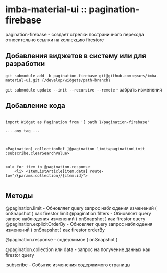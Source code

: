 # imba-material-ui :: pagination-firebase

pagination-firebase - создает стрелки постраничного перехода относительно ссылки на коллекцию firestore

## Добавления виджетов в систему или для разработки

`git submodule add -b pagination-firebase git@github.com:qwars/imba-material-ui.git {/develop/widgets/path-branch}`

`git submodule update --init --recursive --remote` - забрать изменения


## Добавление кода

```

import Widget as Pagination from '{ path }/pagination-firebase'

... any tag ...



<Pagination[ collectionRef ]@pagination limit=paginationLimit :subscribe.clearSearchValue>


<ul> for item in @pagination.response
    <li> <ItemListArticle[item.data] route-to="/{params:collection}/{item:id}">


```

## Методы

@pagination.limit - Обновляет query запрос наблюдения изменений ( onSnapshot ) как firestor limit
@pagination.filters - Обновляет query запрос наблюдения изменений ( onSnapshot ) как firestor query
@pagination.explicitOrderBy - Обновляет query запрос наблюдения изменений ( onSnapshot ) как firestor orderBy

@pagination.response - содержимое ( onSnapshot )

@pagination.collection или data - запрос на получение данных как firestor query

:subscribe - Событие изменения содержимого страницы


